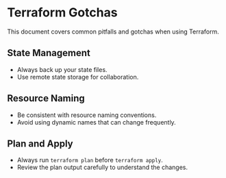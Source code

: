 # Terraform Gotchas

This document covers common pitfalls and gotchas when using Terraform.

## State Management
- Always back up your state files.
- Use remote state storage for collaboration.

## Resource Naming
- Be consistent with resource naming conventions.
- Avoid using dynamic names that can change frequently.

## Plan and Apply
- Always run `terraform plan` before `terraform apply`.
- Review the plan output carefully to understand the changes.
